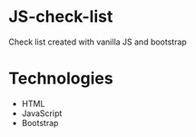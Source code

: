 # JS-check-list
Check list created with vanilla JS and bootstrap

# Technologies
- HTML
- JavaScript
- Bootstrap
